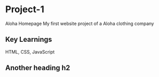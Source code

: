 # Project-1
Aloha Homepage
My first website project of a Aloha clothing company

## Key Learnings

HTML, CSS, JavaScript

## Another heading h2
